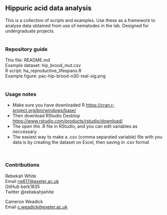 ## Hippuric acid data analysis
This is a collection of scripts and examples. 
Use these as a framework to analyse data obtained from use of
nematodes in the lab. Designed for undergraduate 
projects.</br>
</br>
### Repository guide 
This file: README.md </br>
Example dataset: hip_brood_mut.csv </br>
R script: ha_reproductive_lifespans.R </br>
Example figure: pac-hip-brood-n30-real-sig.png </br> 
</br>
### Usage notes 
* Make sure you have downloaded R https://cran.r-project.org/bin/windows/base/ </br>
* Then download RStudio Desktop https://www.rstudio.com/products/rstudio/download/ </br>
* The open the .R file in RStudio, and you can edit variables as neccessary. </br>
* The easiest way to make a .csv (comma separated variable) file with you data is by creating the dataset on Excel, then saving in .csv format 
</br>

### Contributions 
Rebekah White </br>
Email rw617@exeter.ac.uk </br>
GitHub berk1835 </br>
Twitter @rebekahjwhite </br>

Cameron Weadick </br>
Email c.weadick@exeter.ac.uk
